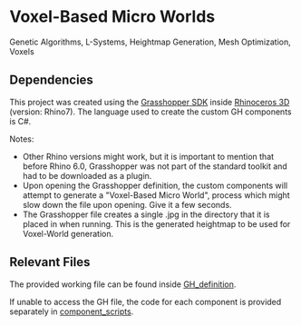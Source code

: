 # Voxel-Based Micro Worlds
 Genetic Algorithms, L-Systems, Heightmap Generation, Mesh Optimization, Voxels
 
 ## Dependencies  
 This project was created using the [Grasshopper SDK](https://developer.rhino3d.com/api/grasshopper/html/723c01da-9986-4db2-8f53-6f3a7494df75.htm) inside [Rhinoceros 3D](https://www.rhino3d.com/) (version: Rhino7). The language used to create the custom GH components is C#. 
 
 Notes:  
 - Other Rhino versions might work, but it is important to mention that before Rhino 6.0, Grasshopper was not part of the standard toolkit and had to be downloaded as a plugin.  
 -  Upon opening the Grasshopper definition, the custom components will attempt to generate a "Voxel-Based Micro World", process which might slow down the file upon opening. Give it a few seconds. 
 -  The Grasshopper file creates a single .jpg in the directory that it is placed in when running. This is the generated heightmap to be used for Voxel-World generation.
 
 ## Relevant Files
 
The provided working file can be found inside [GH_definition](https://github.com/calincraiu/Voxel-Based-Micro-Worlds/tree/main/GH_definition).

If unable to access the GH file, the code for each component is provided separately in [component_scripts](https://github.com/calincraiu/Voxel-Based-Micro-Worlds/tree/main/component_scripts).
